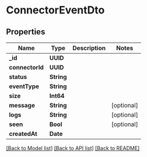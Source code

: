 # ConnectorEventDto

## Properties
Name | Type | Description | Notes
------------ | ------------- | ------------- | -------------
**_id** | **UUID** |  | 
**connectorId** | **UUID** |  | 
**status** | **String** |  | 
**eventType** | **String** |  | 
**size** | **Int64** |  | 
**message** | **String** |  | [optional] 
**logs** | **String** |  | [optional] 
**seen** | **Bool** |  | [optional] 
**createdAt** | **Date** |  | 

[[Back to Model list]](../README#documentation-for-models) [[Back to API list]](../README#documentation-for-api-endpoints) [[Back to README]](../README)



